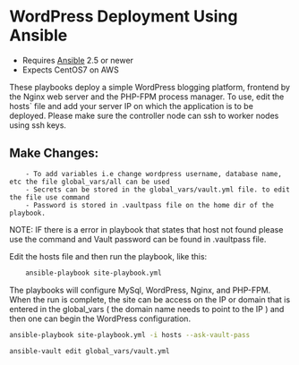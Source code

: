 # WordPress Deployment Using Ansible 

- Requires [Ansible]( https://www.ansible.com/ ) 2.5 or newer
- Expects CentOS7 on AWS


These playbooks deploy a simple WordPress blogging platform, frontend by the Nginx web server and the
PHP-FPM process manager. To use, edit the hosts` file and add your server IP on which the application is to be deployed.
Please make sure the controller node can ssh to worker nodes using ssh keys.

## Make Changes:
        - To add variables i.e change wordpress username, database name, etc the file global_vars/all can be used
        - Secrets can be stored in the global_vars/vault.yml file. to edit the file use command
        - Password is stored in .vaultpass file on the home dir of the playbook.

NOTE: IF there is a error in playbook that states that host not found please use the command and Vault password can be found in .vaultpass file.


Edit the hosts file and then run the playbook, like this:
```bash
	ansible-playbook site-playbook.yml
```
The playbooks will configure MySql, WordPress, Nginx, and PHP-FPM. When the run
is complete, the site can be access on the IP or domain that is entered in the global_vars ( the domain name needs to point to the IP ) and then one can begin the WordPress configuration.


```bash
ansible-playbook site-playbook.yml -i hosts --ask-vault-pass
```
```bash
ansible-vault edit global_vars/vault.yml
```
	

